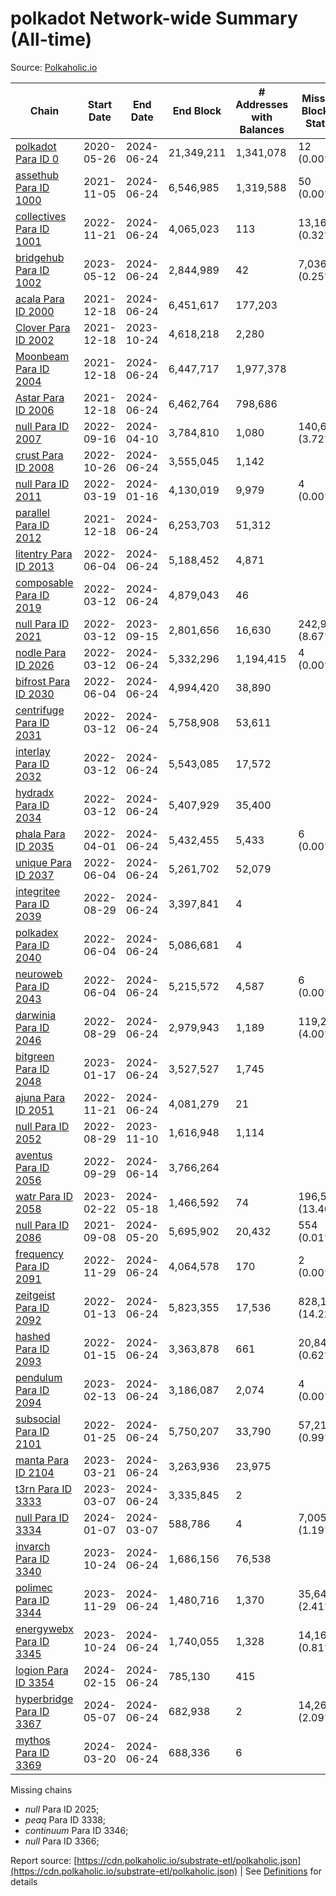 # polkadot Network-wide Summary (All-time)

Source: [Polkaholic.io](https://polkaholic.io)


| Chain            | Start Date | End Date | End Block | # Addresses with Balances | Missing Blocks / Status |
| ---------------- | ---------- | ---------| --------- | ------------------------- | ----------------------- |
| [polkadot Para ID 0](/polkadot/0-polkadot) | 2020-05-26 | 2024-06-24 | 21,349,211 |  1,341,078 | 12 (0.00%)  |
| [assethub Para ID 1000](/polkadot/1000-assethub) | 2021-11-05 | 2024-06-24 | 6,546,985 |  1,319,588 | 50 (0.00%)  |
| [collectives Para ID 1001](/polkadot/1001-collectives) | 2022-11-21 | 2024-06-24 | 4,065,023 |  113 | 13,169 (0.32%)  |
| [bridgehub Para ID 1002](/polkadot/1002-bridgehub) | 2023-05-12 | 2024-06-24 | 2,844,989 |  42 | 7,036 (0.25%)  |
| [acala Para ID 2000](/polkadot/2000-acala) | 2021-12-18 | 2024-06-24 | 6,451,617 |  177,203 |    |
| [Clover Para ID 2002](/polkadot/2002-clover) | 2021-12-18 | 2023-10-24 | 4,618,218 |  2,280 |    |
| [Moonbeam Para ID 2004](/polkadot/2004-moonbeam) | 2021-12-18 | 2024-06-24 | 6,447,717 |  1,977,378 |    |
| [Astar Para ID 2006](/polkadot/2006-astar) | 2021-12-18 | 2024-06-24 | 6,462,764 |  798,686 |    |
| [null Para ID 2007](/polkadot/2007-kapex) | 2022-09-16 | 2024-04-10 | 3,784,810 |  1,080 | 140,668 (3.72%)  |
| [crust Para ID 2008](/polkadot/2008-crust) | 2022-10-26 | 2024-06-24 | 3,555,045 |  1,142 |    |
| [null Para ID 2011](/polkadot/2011-equilibrium) | 2022-03-19 | 2024-01-16 | 4,130,019 |  9,979 | 4 (0.00%)  |
| [parallel Para ID 2012](/polkadot/2012-parallel) | 2021-12-18 | 2024-06-24 | 6,253,703 |  51,312 |    |
| [litentry Para ID 2013](/polkadot/2013-litentry) | 2022-06-04 | 2024-06-24 | 5,188,452 |  4,871 |    |
| [composable Para ID 2019](/polkadot/2019-composable) | 2022-03-12 | 2024-06-24 | 4,879,043 |  46 |    |
| [null Para ID 2021](/polkadot/2021-efinity) | 2022-03-12 | 2023-09-15 | 2,801,656 |  16,630 | 242,949 (8.67%)  |
| [nodle Para ID 2026](/polkadot/2026-nodle) | 2022-03-12 | 2024-06-24 | 5,332,296 |  1,194,415 | 4 (0.00%)  |
| [bifrost Para ID 2030](/polkadot/2030-bifrost) | 2022-06-04 | 2024-06-24 | 4,994,420 |  38,890 |    |
| [centrifuge Para ID 2031](/polkadot/2031-centrifuge) | 2022-03-12 | 2024-06-24 | 5,758,908 |  53,611 |    |
| [interlay Para ID 2032](/polkadot/2032-interlay) | 2022-03-12 | 2024-06-24 | 5,543,085 |  17,572 |    |
| [hydradx Para ID 2034](/polkadot/2034-hydradx) | 2022-03-12 | 2024-06-24 | 5,407,929 |  35,400 |    |
| [phala Para ID 2035](/polkadot/2035-phala) | 2022-04-01 | 2024-06-24 | 5,432,455 |  5,433 | 6 (0.00%)  |
| [unique Para ID 2037](/polkadot/2037-unique) | 2022-06-04 | 2024-06-24 | 5,261,702 |  52,079 |    |
| [integritee Para ID 2039](/polkadot/2039-integritee) | 2022-08-29 | 2024-06-24 | 3,397,841 |  4 |    |
| [polkadex Para ID 2040](/polkadot/2040-polkadex) | 2022-06-04 | 2024-06-24 | 5,086,681 |  4 |    |
| [neuroweb Para ID 2043](/polkadot/2043-neuroweb) | 2022-06-04 | 2024-06-24 | 5,215,572 |  4,587 | 6 (0.00%)  |
| [darwinia Para ID 2046](/polkadot/2046-darwinia) | 2022-08-29 | 2024-06-24 | 2,979,943 |  1,189 | 119,220 (4.00%)  |
| [bitgreen Para ID 2048](/polkadot/2048-bitgreen) | 2023-01-17 | 2024-06-24 | 3,527,527 |  1,745 |    |
| [ajuna Para ID 2051](/polkadot/2051-ajuna) | 2022-11-21 | 2024-06-24 | 4,081,279 |  21 |    |
| [null Para ID 2052](/polkadot/2052-polkadot-parathread-2052) | 2022-08-29 | 2023-11-10 | 1,616,948 |  1,114 |    |
| [aventus Para ID 2056](/polkadot/2056-aventus) | 2022-09-29 | 2024-06-14 | 3,766,264 |   |    |
| [watr Para ID 2058](/polkadot/2058-watr) | 2023-02-22 | 2024-05-18 | 1,466,592 |  74 | 196,567 (13.40%)  |
| [null Para ID 2086](/polkadot/2086-kilt) | 2021-09-08 | 2024-05-20 | 5,695,902 |  20,432 | 554 (0.01%)  |
| [frequency Para ID 2091](/polkadot/2091-frequency) | 2022-11-29 | 2024-06-24 | 4,064,578 |  170 | 2 (0.00%)  |
| [zeitgeist Para ID 2092](/polkadot/2092-zeitgeist) | 2022-01-13 | 2024-06-24 | 5,823,355 |  17,536 | 828,192 (14.22%)  |
| [hashed Para ID 2093](/polkadot/2093-hashed) | 2022-01-15 | 2024-06-24 | 3,363,878 |  661 | 20,847 (0.62%)  |
| [pendulum Para ID 2094](/polkadot/2094-pendulum) | 2023-02-13 | 2024-06-24 | 3,186,087 |  2,074 | 4 (0.00%)  |
| [subsocial Para ID 2101](/polkadot/2101-subsocial) | 2022-01-25 | 2024-06-24 | 5,750,207 |  33,790 | 57,214 (0.99%)  |
| [manta Para ID 2104](/polkadot/2104-manta) | 2023-03-21 | 2024-06-24 | 3,263,936 |  23,975 |    |
| [t3rn Para ID 3333](/polkadot/3333-t3rn) | 2023-03-07 | 2024-06-24 | 3,335,845 |  2 |    |
| [null Para ID 3334](/polkadot/3334-polkadot-parathread-3334) | 2024-01-07 | 2024-03-07 | 588,786 |  4 | 7,005 (1.19%)  |
| [invarch Para ID 3340](/polkadot/3340-invarch) | 2023-10-24 | 2024-06-24 | 1,686,156 |  76,538 |    |
| [polimec Para ID 3344](/polkadot/3344-polimec) | 2023-11-29 | 2024-06-24 | 1,480,716 |  1,370 | 35,644 (2.41%)  |
| [energywebx Para ID 3345](/polkadot/3345-energywebx) | 2023-10-24 | 2024-06-24 | 1,740,055 |  1,328 | 14,163 (0.81%)  |
| [logion Para ID 3354](/polkadot/3354-logion) | 2024-02-15 | 2024-06-24 | 785,130 |  415 |    |
| [hyperbridge Para ID 3367](/polkadot/3367-hyperbridge) | 2024-05-07 | 2024-06-24 | 682,938 |  2 | 14,262 (2.09%)  |
| [mythos Para ID 3369](/polkadot/3369-mythos) | 2024-03-20 | 2024-06-24 | 688,336 |  6 |    |

Missing chains


* *null* Para ID 2025; 
* *peaq* Para ID 3338; 
* *continuum* Para ID 3346; 
* *null* Para ID 3366; 

Report source: [https://cdn.polkaholic.io/substrate-etl/polkaholic.json](https://cdn.polkaholic.io/substrate-etl/polkaholic.json) | See [Definitions](/DEFINITIONS.md) for details
